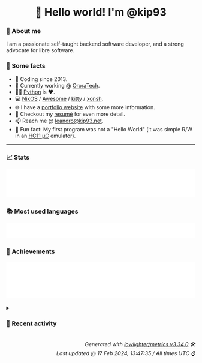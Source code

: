 <!-- README template, populated using this action:
     https://github.com/kip93/kip93/blob/main/.github/workflows/readme.yml. -->

<h1 align="center">👋 Hello world! I'm @kip93</h1> <!-- LOGIN => username -->

### 👤 About me

I am a passionate self-taught backend software developer, and a strong advocate for libre software.


### 💬 Some facts

* 📅 Coding since 2013.
* 💼 Currently working @ [OroraTech](https://ororatech.com/).
* 👨‍💻 [Python](https://github.com/search?q=user%3Akip93&l=python) is ❤️. <!-- LOGIN => username -->
* 💻 [NixOS](https://github.com/NixOS/) /
     [Awesome](https://github.com/awesomeWM/) /
     [kitty](https://github.com/kovidgoyal/kitty/) /
     [xonsh](https://github.com/xonsh/).
* 🌐 I have a [portfolio website](https://kip93.net/) with some more information.
* 📝 Checkout my [résumé](https://kip93.net/resume/) for even more detail.
* 📫 Reach me @ [leandro@kip93.net](mailto:leandro@kip93.net).
* 🎲 Fun fact: My first program was not a "Hello World" (it was simple R/W in an [HC11 µC](https://en.wikipedia.org/wiki/68HC11) emulator).


-----------------------------------------------------------------------------------------------------------------------


### 📈 Stats

![](./stats.svg)


### 📚 Most used languages <!-- by percentage, in decreasing order -->

![](./languages.svg)


### 🏅 Achievements

![](./achievements.svg)


<details> <!-- Last activity -->
<!-- Almost verbatim copy of https://github.com/lowlighter/metrics/blob/latest/source/templates/markdown/partials/activity.ejs, but restructured to be foldable. -->
<summary><h3>📰 Recent activity</h3></summary>

  * *On 11 Feb 2024, 19:10:42*
  * *On 11 Feb 2024, 19:10:16*
* ➡️ Pushed 406 commits in [OroraTech/nixpkgs](https://github.com/OroraTech/nixpkgs) on branch `fix/yakut-deps`
  * [#d4e775b](https://github.com/OroraTech/nixpkgs/commit/d4e775b) makeInitrdNGTool: 0.1.0 -&gt; 0.1.0
  * [#4373622](https://github.com/OroraTech/nixpkgs/commit/4373622) raspberrypi-eeprom: 2023.12.06-2712 -&gt; 2024.01.05-2712

https://github.com/raspberrypi/rpi-eeprom/releases/tag/v.2024.01.05-2712
  * [#39d481d](https://github.com/OroraTech/nixpkgs/commit/39d481d) libwpg: 0.3.3 -&gt; 0.3.4
  * [#cf938b4](https://github.com/OroraTech/nixpkgs/commit/cf938b4) libwpd: 0.10.0 -&gt; 0.10.3
  * [#aa776b2](https://github.com/OroraTech/nixpkgs/commit/aa776b2) libbsd: unstable-2023-04-29 -&gt; 0.11.8
  * [#0520a00](https://github.com/OroraTech/nixpkgs/commit/0520a00) db62: 6.2.23 -&gt; 6.2.32
  * [#b6933c9](https://github.com/OroraTech/nixpkgs/commit/b6933c9) db60: 6.0.20 -&gt; 6.0.30
  * [#a3dd974](https://github.com/OroraTech/nixpkgs/commit/a3dd974) updatecli: init at 0.70.0
  * [#6899a74](https://github.com/OroraTech/nixpkgs/commit/6899a74) maintainers: add croissong
  * [#678eee3](https://github.com/OroraTech/nixpkgs/commit/678eee3) boatswain: 0.3.0 → 0.4.0
  * [#5a94735](https://github.com/OroraTech/nixpkgs/commit/5a94735) halftone: add meta.mainProgram and meta.platforms
  * [#9e7bee8](https://github.com/OroraTech/nixpkgs/commit/9e7bee8) halftone: 0.5.0 -&gt; 0.6.0
  * [#87e591d](https://github.com/OroraTech/nixpkgs/commit/87e591d) python311Packages.highdicom: init at 0.22.0
  * [#2e2097c](https://github.com/OroraTech/nixpkgs/commit/2e2097c) update-melpa: use url lib to parse HTTP instead of custom code

This improves compatiblity of parsing http header.
  * [#09a0862](https://github.com/OroraTech/nixpkgs/commit/09a0862) python311Packages.pillow-jpls: init at 1.3.2
  * [#e9a8b6e](https://github.com/OroraTech/nixpkgs/commit/e9a8b6e) update-melpa: use cl-lib instead of cl
  * [#52a0f4a](https://github.com/OroraTech/nixpkgs/commit/52a0f4a) fcitx5-openbangla-keyboard: fix runtime crash
  * [#3ca6967](https://github.com/OroraTech/nixpkgs/commit/3ca6967) cloudflared: fixed missing configuration options
  * [#a748f5c](https://github.com/OroraTech/nixpkgs/commit/a748f5c) rl_json: init at 0.14
  * [#6ed6953](https://github.com/OroraTech/nixpkgs/commit/6ed6953) nixos/oci-containers: stop container using backend

Make systemd actually call `podman stop` when stopping a container unit.

Fixes #249332
  * *On 11 Feb 2024, 09:59:23*
* ➡️ Pushed 179 commits in [OroraTech/nixpkgs](https://github.com/OroraTech/nixpkgs) on branch `master`
  * [#c36acb6](https://github.com/OroraTech/nixpkgs/commit/c36acb6) sourcehut.hubsrht: 0.17.2 -&gt; 0.17.5

Also refactor it to the same common structure as all other sourcehut
packages, thus opening the possibility to even further simplify this in
the future.

Signed-off-by: Christoph Heiss &lt;christoph@c8h4.io&gt;
  * [#50fa834](https://github.com/OroraTech/nixpkgs/commit/50fa834) sourcehut.gitsrht: 0.84.2 -&gt; 0.85.7

Signed-off-by: Christoph Heiss &lt;christoph@c8h4.io&gt;
  * [#e912fc1](https://github.com/OroraTech/nixpkgs/commit/e912fc1) sourcehut.buildsrht: 0.86.10 -&gt; 0.89.13

Signed-off-by: Christoph Heiss &lt;christoph@c8h4.io&gt;
  * [#a61f7b1](https://github.com/OroraTech/nixpkgs/commit/a61f7b1) sourcehut.srht: 0.69.15 -&gt; 0.71.5

Signed-off-by: Christoph Heiss &lt;christoph@c8h4.io&gt;
  * [#a59e08e](https://github.com/OroraTech/nixpkgs/commit/a59e08e) gtkcord4: 0.0.17 -&gt; 0.0.18
  * [#29b534a](https://github.com/OroraTech/nixpkgs/commit/29b534a) restya-board: drop
  * [#8c28836](https://github.com/OroraTech/nixpkgs/commit/8c28836) gittuf: init at 0.3.0

Co-authored-by: Nikolay Korotkiy &lt;sikmir@disroot.org&gt;
  * [#1acef57](https://github.com/OroraTech/nixpkgs/commit/1acef57) dua: 2.26.0 -&gt; 2.28.0

Diff: https://github.com/Byron/dua-cli/compare/v2.26.0...v2.28.0
Changelog: https://github.com/Byron/dua-cli/blob/v2.28.0/CHANGELOG.md
Signed-off-by: Muhammad Falak R Wani &lt;falakreyaz@gmail.com&gt;
  * [#b087e3d](https://github.com/OroraTech/nixpkgs/commit/b087e3d) maintainers: add flandweber
  * [#d39d1b7](https://github.com/OroraTech/nixpkgs/commit/d39d1b7) python311Packages.pygltflib: init at 1.16.1
  * [#0f0a6c5](https://github.com/OroraTech/nixpkgs/commit/0f0a6c5) nix: drop warning disabling on `gcc-13`

All present `nix` versions should build as is against `gcc-13` without
explicit warning clobbering.
  * [#3e79150](https://github.com/OroraTech/nixpkgs/commit/3e79150) libmodsecurity: 3.0.11 -&gt; 3.0.12
  * [#4698311](https://github.com/OroraTech/nixpkgs/commit/4698311) breeze-hacked-cursor-theme: init at unstable-2024-1-28
  * [#9e73340](https://github.com/OroraTech/nixpkgs/commit/9e73340) pgadmin4: remove flask-babelex

babelex has been dropped and can be removed.

Signed-off-by: Florian Brandes &lt;florian.brandes@posteo.de&gt;
  * [#4373622](https://github.com/OroraTech/nixpkgs/commit/4373622) raspberrypi-eeprom: 2023.12.06-2712 -&gt; 2024.01.05-2712

https://github.com/raspberrypi/rpi-eeprom/releases/tag/v.2024.01.05-2712
  * [#5a94735](https://github.com/OroraTech/nixpkgs/commit/5a94735) halftone: add meta.mainProgram and meta.platforms
  * [#9e7bee8](https://github.com/OroraTech/nixpkgs/commit/9e7bee8) halftone: 0.5.0 -&gt; 0.6.0
  * [#87e591d](https://github.com/OroraTech/nixpkgs/commit/87e591d) python311Packages.highdicom: init at 0.22.0
  * [#09a0862](https://github.com/OroraTech/nixpkgs/commit/09a0862) python311Packages.pillow-jpls: init at 1.3.2
  * [#6ed6953](https://github.com/OroraTech/nixpkgs/commit/6ed6953) nixos/oci-containers: stop container using backend

Make systemd actually call `podman stop` when stopping a container unit.

Fixes #249332
  * *On 10 Feb 2024, 21:50:42*
</details>


<h6 align="right"><em>
    Generated with <a href="https://github.com/lowlighter/metrics/tree/latest/">lowlighter/metrics v3.34.0</a> 🛠️<br> <!-- VERSION => MAJOR.minor.patch -->
    Last updated @ 17 Feb 2024, 13:47:35 / All times UTC ⌚ <!-- meta.generated => DD/MM/YYYY, hh:mm -->
</em></h6>

